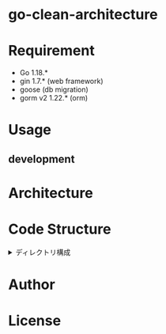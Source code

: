 # go-clean-architecture

# Requirement

* Go 1.18.*
* gin 1.7.* (web framework)
* goose (db migration)
* gorm v2 1.22.* (orm)

# Usage

## development

# Architecture

# Code Structure

<details>
    <summary>ディレクトリ構成</summary>

```
.
├── db
├── image
├── src
│   ├── config
│   ├── domain
│   ├── gateway
│   ├── infrastructure
│   ├── interfaces
│   ├── middleware
│   ├── registry
│   ├── testutil
│   ├── usecase
│   └── util
├── Dockerfile     //productuin用
├── Dockerfile.dev //開発用
├── READNE.md
├── entrypoint.sh  //Dockerfileの起点
├── go.mod
├── go.sum
└── main.go          //起点
```

</details>

# Author

# License